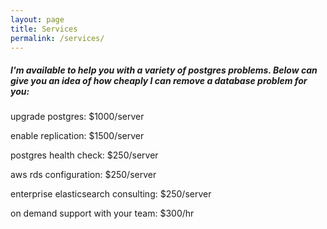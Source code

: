 ```yaml
---
layout: page
title: Services
permalink: /services/
---
```



##### I'm available to help you with a variety of postgres problems. Below can give you an idea of how cheaply I can remove a database problem for you:

upgrade postgres: $1000/server

enable replication: $1500/server

postgres health check: $250/server

aws rds configuration: $250/server

enterprise elasticsearch consulting: $250/server

on demand support with your team: $300/hr